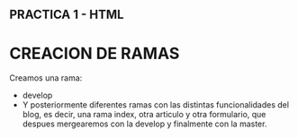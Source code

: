## PRACTICA 1 - HTML

# CREACION DE RAMAS

Creamos una rama:

- develop
- Y posteriormente diferentes ramas con las distintas funcionalidades del blog, es decir, una rama index, otra articulo y otra formulario, que despues mergearemos con la develop y finalmente con la master.
